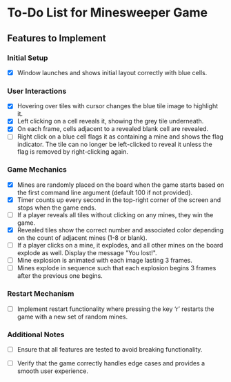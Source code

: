 # To-Do List for Minesweeper Game

## Features to Implement

### Initial Setup
- [x] Window launches and shows initial layout correctly with blue cells.

### User Interactions
- [x] Hovering over tiles with cursor changes the blue tile image to highlight it.
- [x] Left clicking on a cell reveals it, showing the grey tile underneath.
- [x] On each frame, cells adjacent to a revealed blank cell are revealed.
- [ ] Right click on a blue cell flags it as containing a mine and shows the flag indicator. The tile can no longer be left-clicked to reveal it unless the flag is removed by right-clicking again.

### Game Mechanics
- [x] Mines are randomly placed on the board when the game starts based on the first command line argument (default 100 if not provided).
- [x] Timer counts up every second in the top-right corner of the screen and stops when the game ends.
- [ ] If a player reveals all tiles without clicking on any mines, they win the game.
- [x] Revealed tiles show the correct number and associated color depending on the count of adjacent mines (1-8 or blank).
- [ ] If a player clicks on a mine, it explodes, and all other mines on the board explode as well. Display the message "You lost!".
- [ ] Mine explosion is animated with each image lasting 3 frames.
- [ ] Mines explode in sequence such that each explosion begins 3 frames after the previous one begins.

### Restart Mechanism
- [ ] Implement restart functionality where pressing the key ‘r’ restarts the game with a new set of random mines.

### Additional Notes
- [ ] Ensure that all features are tested to avoid breaking functionality.
- [ ] Verify that the game correctly handles edge cases and provides a smooth user experience.


